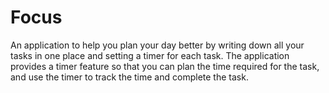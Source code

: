 # Focus

An application to help you plan your day better by writing down all your tasks in one place and setting a timer for each task.
The application provides a timer feature so that you can plan the time required for the task, and use the timer to track the time and complete the task.
